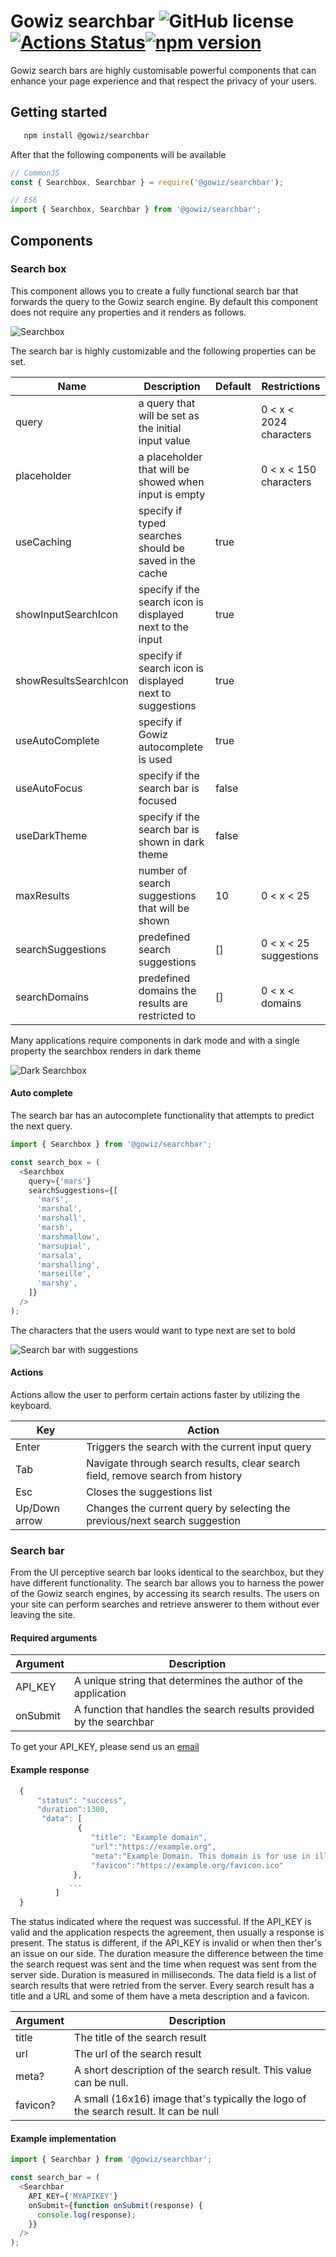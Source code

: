 # Gowiz searchbar ![GitHub license](https://img.shields.io/badge/license-UNLICENSED-blue.svg)[![Actions Status](https://github.com/gowizz/SearchBar/workflows/Searchbar%20CI/badge.svg)](https://github.com/gowizz/SearchBar/actions)[![npm version](https://badge.fury.io/js/%40gowiz%2Fsearchbar.svg)](https://badge.fury.io/js/%40gowiz%2Fsearchbar)

Gowiz search bars are highly customisable powerful components that can enhance your page experience and that respect the privacy of your users.

## Getting started

```bash
   npm install @gowiz/searchbar
```

After that the following components will be available

```javascript
// CommonJS
const { Searchbox, Searchbar } = require('@gowiz/searchbar');

// ES6
import { Searchbox, Searchbar } from '@gowiz/searchbar';
```

## Components

### Search box

This component allows you to create a fully functional search bar that forwards the query to the Gowiz search engine.
By default this component does not require any properties and it renders as follows.

![Searchbox](https://res.cloudinary.com/dl7zea2jd/image/upload/v1595520606/Gowiz/Github/ToGowizDefaultSearchBar_y3oowk.png)

The search bar is highly customizable and the following properties can be set.

| Name                  | Description                                               | Default | Restrictions            |
| --------------------- | --------------------------------------------------------- | ------- | ----------------------- |
| query                 | a query that will be set as the initial input value       |         | 0 < x < 2024 characters |
| placeholder           | a placeholder that will be showed when input is empty     |         | 0 < x < 150 characters  |
| useCaching            | specify if typed searches should be saved in the cache    | true    |                         |
| showInputSearchIcon   | specify if the search icon is displayed next to the input | true    |                         |
| showResultsSearchIcon | specify if search icon is displayed next to suggestions   | true    |                         |
| useAutoComplete       | specify if Gowiz autocomplete is used                     | true    |                         |
| useAutoFocus          | specify if the search bar is focused                      | false   |                         |
| useDarkTheme          | specify if the search bar is shown in dark theme          | false   |                         |
| maxResults            | number of search suggestions that will be shown           | 10      | 0 < x < 25              |
| searchSuggestions     | predefined search suggestions                             | []      | 0 < x < 25 suggestions  |
| searchDomains         | predefined domains the results are restricted to          | []      | 0 < x < domains         |

Many applications require components in dark mode and with a single property the searchbox renders in dark theme

![Dark Searchbox](https://res.cloudinary.com/dl7zea2jd/image/upload/v1595873370/Gowiz/Github/DarkThemeSearchbox_dkl935.png)

#### Auto complete

The search bar has an autocomplete functionality that attempts to predict the next query.

```javascript
import { Searchbox } from '@gowiz/searchbar';

const search_box = (
  <Searchbox
    query={'mars'}
    searchSuggestions={[
      'mars',
      'marshal',
      'marshall',
      'marsh',
      'marshmallow',
      'marsupial',
      'marsala',
      'marshalling',
      'marseille',
      'marshy',
    ]}
  />
);
```

The characters that the users would want to type next are set to bold

![Search bar with suggestions](https://res.cloudinary.com/dl7zea2jd/image/upload/v1595526793/Gowiz/Github/ToGowizSearchbarWithSuggestions_uqtfw9.png)

#### Actions

Actions allow the user to perform certain actions faster by utilizing the keyboard.

| Key           | Action                                                                          |
| ------------- | ------------------------------------------------------------------------------- |
| Enter         | Triggers the search with the current input query                                |
| Tab           | Navigate through search results, clear search field, remove search from history |
| Esc           | Closes the suggestions list                                                     |
| Up/Down arrow | Changes the current query by selecting the previous/next search suggestion      |

### Search bar

From the UI perceptive search bar looks identical to the searchbox, but they have different functionality. The search bar
allows you to harness the power of the Gowiz search engines, by accessing its search results. The users on your site can
perform searches and retrieve answerer to them without ever leaving the site.

#### Required arguments

| Argument | Description                                                          |
| -------- | -------------------------------------------------------------------- |
| API_KEY  | A unique string that determines the author of the application        |
| onSubmit | A function that handles the search results provided by the searchbar |

To get your API_KEY, please send us an <a href="mailto:karl.gustav1789@gmail.com?subject=Searchbar%20API_KEY"> email</a>

#### Example response

```javascript
  {
      "status": "success",
      "duration":1300,
       "data": [
               {
                  "title": "Example domain",
                  "url":"https://example.org",
                  "meta":"Example Domain. This domain is for use in illustrative examples in documents. ...",
                  "favicon":"https://example.org/favicon.ico"
              },
             ...
          ]
  }
```

The status indicated where the request was successful. If the API_KEY is valid and the application respects the agreement,
then usually a response is present. The status is different, if the API_KEY is invalid or when then ther's an issue on
our side.
The duration measure the difference between the time the search request was sent and the time when request was sent from
the server side. Duration is measured in milliseconds.
The data field is a list of search results that were retried from the server. Every search result has a title and a URL
and some of them have a meta description and a favicon.

| Argument | Description                                                                          |
| -------- | ------------------------------------------------------------------------------------ |
| title    | The title of the search result                                                       |
| url      | The url of the search result                                                         |
| meta?    | A short description of the search result. This value can be null.                    |
| favicon? | A small (16x16) image that's typically the logo of the search result. It can be null |

#### Example implementation

```javascript
import { Searchbar } from '@gowiz/searchbar';

const search_bar = (
  <Searchbar
    API_KEY={'MYAPIKEY'}
    onSubmit={function onSubmit(response) {
      console.log(response);
    }}
  />
);
```

